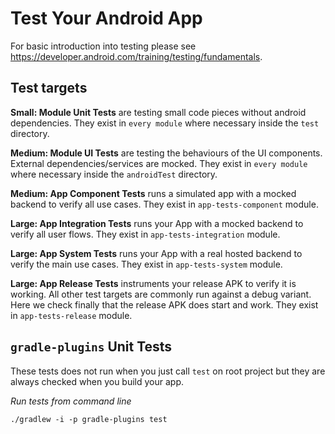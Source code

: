 # Test Your Android App

For basic introduction into testing please see https://developer.android.com/training/testing/fundamentals.

## Test targets

**Small: Module Unit Tests** are testing small code pieces without android dependencies.
They exist in `every module` where necessary inside the `test` directory.

**Medium: Module UI Tests** are testing the behaviours of the UI components.
External dependencies/services are mocked.
They exist in `every module` where necessary inside the `androidTest` directory.

**Medium: App Component Tests** runs a simulated app with a mocked backend to verify all use cases.
They exist in `app-tests-component` module.

**Large: App Integration Tests** runs your App with a mocked backend to verify all user flows.
They exist in `app-tests-integration` module.

**Large: App System Tests** runs your App with a real hosted backend to verify the main use cases.
They exist in `app-tests-system` module.

**Large: App Release Tests** instruments your release APK to verify it is working.
All other test targets are commonly run against a debug variant.
Here we check finally that the release APK does start and work.
They exist in `app-tests-release` module.

## `gradle-plugins` Unit Tests

These tests does not run when you just call `test` on root project but they are always checked when you build your app.

*Run tests from command line*

    ./gradlew -i -p gradle-plugins test